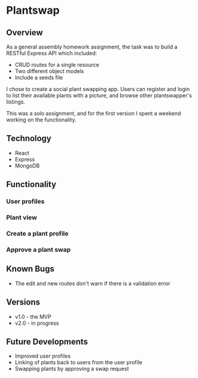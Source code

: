 # Plantswap

## Overview

As a general assembly homework assignment, the task was to build a RESTful Express API which included:
* CRUD routes for a single resource
* Two different object models
* Include a seeds file

I chose to create a social plant swapping app. Users can register and login to list their available plants with a picture, and browse other plantswapper's listings. 

This was a solo assignment, and for the first version I spent a weekend working on the functionality.

## Technology
* React
* Express
* MongoDB

## Functionality

### User profiles


### Plant view


### Create a plant profile


### Approve a plant swap


## Known Bugs
* The edit and new routes don't warn if there is a validation error

## Versions
* v1.0 - the MVP
* v2.0 - in progress

## Future Developments
* Improved user profiles
* Linking of plants back to users from the user profile
* Swapping plants by approving a swap request
